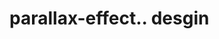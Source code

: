 # parallax-effect.. desgin                                                                                                   
   
